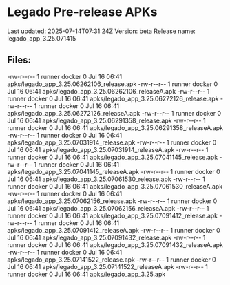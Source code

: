 # Legado Pre-release APKs
Last updated: 2025-07-14T07:31:24Z
Version: beta
Release name: legado_app_3.25.071415
## Files:
-rw-r--r-- 1 runner docker 0 Jul 16 06:41 apks/legado_app_3.25.06262106_release.apk
-rw-r--r-- 1 runner docker 0 Jul 16 06:41 apks/legado_app_3.25.06262106_releaseA.apk
-rw-r--r-- 1 runner docker 0 Jul 16 06:41 apks/legado_app_3.25.06272126_release.apk
-rw-r--r-- 1 runner docker 0 Jul 16 06:41 apks/legado_app_3.25.06272126_releaseA.apk
-rw-r--r-- 1 runner docker 0 Jul 16 06:41 apks/legado_app_3.25.06291358_release.apk
-rw-r--r-- 1 runner docker 0 Jul 16 06:41 apks/legado_app_3.25.06291358_releaseA.apk
-rw-r--r-- 1 runner docker 0 Jul 16 06:41 apks/legado_app_3.25.07031914_release.apk
-rw-r--r-- 1 runner docker 0 Jul 16 06:41 apks/legado_app_3.25.07031914_releaseA.apk
-rw-r--r-- 1 runner docker 0 Jul 16 06:41 apks/legado_app_3.25.07041145_release.apk
-rw-r--r-- 1 runner docker 0 Jul 16 06:41 apks/legado_app_3.25.07041145_releaseA.apk
-rw-r--r-- 1 runner docker 0 Jul 16 06:41 apks/legado_app_3.25.07061530_release.apk
-rw-r--r-- 1 runner docker 0 Jul 16 06:41 apks/legado_app_3.25.07061530_releaseA.apk
-rw-r--r-- 1 runner docker 0 Jul 16 06:41 apks/legado_app_3.25.07062156_release.apk
-rw-r--r-- 1 runner docker 0 Jul 16 06:41 apks/legado_app_3.25.07062156_releaseA.apk
-rw-r--r-- 1 runner docker 0 Jul 16 06:41 apks/legado_app_3.25.07091412_release.apk
-rw-r--r-- 1 runner docker 0 Jul 16 06:41 apks/legado_app_3.25.07091412_releaseA.apk
-rw-r--r-- 1 runner docker 0 Jul 16 06:41 apks/legado_app_3.25.07091432_release.apk
-rw-r--r-- 1 runner docker 0 Jul 16 06:41 apks/legado_app_3.25.07091432_releaseA.apk
-rw-r--r-- 1 runner docker 0 Jul 16 06:41 apks/legado_app_3.25.07141522_release.apk
-rw-r--r-- 1 runner docker 0 Jul 16 06:41 apks/legado_app_3.25.07141522_releaseA.apk
-rw-r--r-- 1 runner docker 0 Jul 16 06:41 apks/legado_app_3.25.apk
